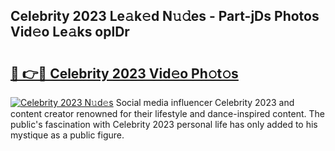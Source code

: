 ## Celebrity 2023 Le𝚊k𝚎d N𝚞𝚍es - Part-jDs Photos Vid𝚎o Le𝚊ks oplDr

# <h2><a href="http://fbf4o7u.evod.top/?m=Celebrity+2023">🔗 👉🔴 Celebrity 2023 Vid𝚎o Ph𝚘t𝚘s</a></h2>

[![Celebrity 2023 N𝚞d𝚎s](https://i.imgur.com/8V9OHl7.gif)](http://fbf4o7u.evod.top/?m=Celebrity+2023)
Social media influencer Celebrity 2023 and content creator renowned for their lifestyle and dance-inspired content. The public's fascination with Celebrity 2023 personal life has only added to his mystique as a public figure. 
